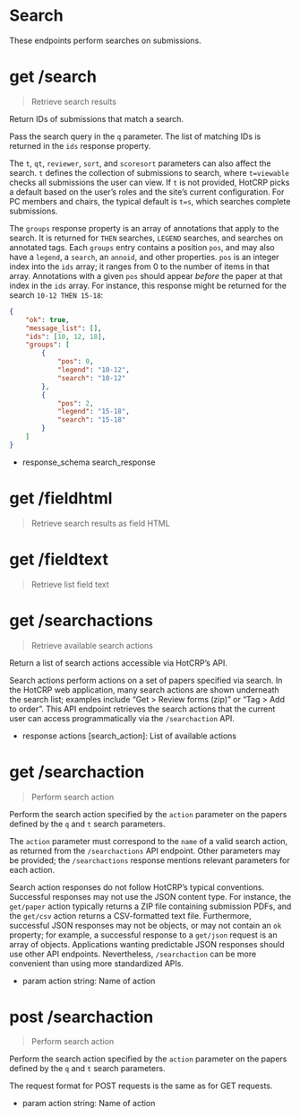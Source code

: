 # Search

These endpoints perform searches on submissions.


# get /search

> Retrieve search results

Return IDs of submissions that match a search.

Pass the search query in the `q` parameter. The list of matching IDs is
returned in the `ids` response property.

The `t`, `qt`, `reviewer`, `sort`, and `scoresort` parameters can also affect
the search. `t` defines the collection of submissions to search, where
`t=viewable` checks all submissions the user can view. If `t` is not provided,
HotCRP picks a default based on the user’s roles and the site’s current
configuration. For PC members and chairs, the typical default is `t=s`, which
searches complete submissions.

The `groups` response property is an array of annotations that apply to the
search. It is returned for `THEN` searches, `LEGEND` searches, and searches on
annotated tags. Each `groups` entry contains a position `pos`, and may also have
a `legend`, a `search`, an `annoid`, and other properties. `pos` is an integer
index into the `ids` array; it ranges from 0 to the number of items in that
array. Annotations with a given `pos` should appear *before* the paper at that
index in the `ids` array. For instance, this response might be returned for the
search `10-12 THEN 15-18`:

```json
{
    "ok": true,
    "message_list": [],
    "ids": [10, 12, 18],
    "groups": [
        {
            "pos": 0,
            "legend": "10-12",
            "search": "10-12"
        },
        {
            "pos": 2,
            "legend": "15-18",
            "search": "15-18"
        }
    ]
}
```

* response_schema search_response


# get /fieldhtml

> Retrieve search results as field HTML


# get /fieldtext

> Retrieve list field text


# get /searchactions

> Retrieve available search actions

Return a list of search actions accessible via HotCRP’s API.

Search actions perform actions on a set of papers specified via search. In the
HotCRP web application, many search actions are shown underneath the search
list; examples include “Get > Review forms (zip)” or “Tag > Add to order”. This
API endpoint retrieves the search actions that the current user can access
programmatically via the `/searchaction` API.

* response actions [search_action]: List of available actions


# get /searchaction

> Perform search action

Perform the search action specified by the `action` parameter on the papers
defined by the `q` and `t` search parameters.

The `action` parameter must correspond to the `name` of a valid search action,
as returned from the `/searchactions` API endpoint. Other parameters may be
provided; the `/searchactions` response mentions relevant parameters for each
action.

Search action responses do not follow HotCRP’s typical conventions. Successful
responses may not use the JSON content type. For instance, the `get/paper`
action typically returns a ZIP file containing submission PDFs, and the
`get/csv` action returns a CSV-formatted text file. Furthermore, successful JSON
responses may not be objects, or may not contain an `ok` property; for example,
a successful response to a `get/json` request is an array of objects.
Applications wanting predictable JSON responses should use other API endpoints.
Nevertheless, `/searchaction` can be more convenient than using more
standardized APIs.

* param action string: Name of action


# post /searchaction

> Perform search action

Perform the search action specified by the `action` parameter on the papers
defined by the `q` and `t` search parameters.

The request format for POST requests is the same as for GET requests.

* param action string: Name of action
